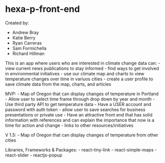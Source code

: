 # hexa-p-front-end

Created by:
- Andrew Bray
- Katie Berry
- Ryan Carreras
- Sam Formichella
- Richard Hillman

This is an app where users who are interested in climate change data can:
    - view current news publications to stay informed 
    - find ways to get involved in environmental initiatives
    - use our climate map and charts to view temperature changes over time in variuos cities
    - create a user profile to save climate data from the map, charts, and articles

MVP:
    - Map of Oregon that can display changes of temperature in Portland
    - Allow user to select time frame through drop down by year and month
    - Use third party API to get temperature data
    - Have a USER account and password with auth token 
        - allow user to save searches for business presentations or private use
    - Have an attractive front end that has solid information with references and can explain the importance that now is a time for action and change
    - links to other resources/initiatives

V 1.5:
    - Map of Oregon that can display changes of temperature from other cities 

Libraries, Frameworks & Packages:
    - react-tiny-link
    - react-simple-maps
    - react-slider
    - reactjs-popup
    